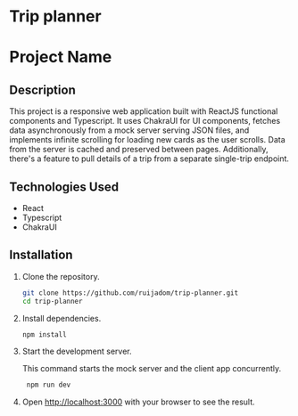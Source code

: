 # Trip planner

# Project Name

## Description

This project is a responsive web application built with ReactJS functional components and Typescript. It uses ChakraUI for UI components, fetches data asynchronously from a mock server serving JSON files, and implements infinite scrolling for loading new cards as the user scrolls. Data from the server is cached and preserved between pages. Additionally, there's a feature to pull details of a trip from a separate single-trip endpoint.

## Technologies Used
- React
- Typescript
- ChakraUI

## Installation

1. Clone the repository.
   ```bash
   git clone https://github.com/ruijadom/trip-planner.git
   cd trip-planner

2. Install dependencies.
   ```bash
   npm install
   ```

3. Start the development server.

    This command starts the mock server and the client app concurrently.


   ```bash
    npm run dev
    ```
4. Open [http://localhost:3000](http://localhost:3000) with your browser to see the result.